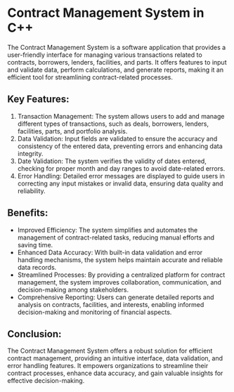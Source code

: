 # Contract Management System in C++

The Contract Management System is a software application that provides a user-friendly interface for managing various transactions related to contracts, borrowers, lenders, facilities, and parts. It offers features to input and validate data, perform calculations, and generate reports, making it an efficient tool for streamlining contract-related processes.

## Key Features:
1. Transaction Management: The system allows users to add and manage different types of transactions, such as deals, borrowers, lenders, facilities, parts, and portfolio analysis.
2. Data Validation: Input fields are validated to ensure the accuracy and consistency of the entered data, preventing errors and enhancing data integrity.
3. Date Validation: The system verifies the validity of dates entered, checking for proper month and day ranges to avoid date-related errors.
4. Error Handling: Detailed error messages are displayed to guide users in correcting any input mistakes or invalid data, ensuring data quality and reliability.

## Benefits:
- Improved Efficiency: The system simplifies and automates the management of contract-related tasks, reducing manual efforts and saving time.
- Enhanced Data Accuracy: With built-in data validation and error handling mechanisms, the system helps maintain accurate and reliable data records.
- Streamlined Processes: By providing a centralized platform for contract management, the system improves collaboration, communication, and decision-making among stakeholders.
- Comprehensive Reporting: Users can generate detailed reports and analysis on contracts, facilities, and interests, enabling informed decision-making and monitoring of financial aspects.

## Conclusion:
The Contract Management System offers a robust solution for efficient contract management, providing an intuitive interface, data validation, and error handling features. It empowers organizations to streamline their contract processes, enhance data accuracy, and gain valuable insights for effective decision-making.
